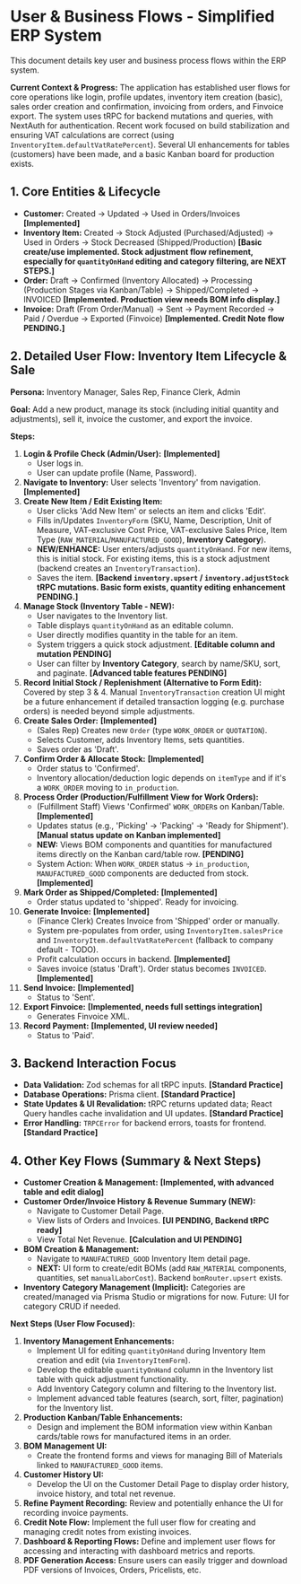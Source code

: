 # User & Business Flows - Simplified ERP System

This document details key user and business process flows within the ERP system.

**Current Context & Progress:**
The application has established user flows for core operations like login, profile updates, inventory item creation (basic), sales order creation and confirmation, invoicing from orders, and Finvoice export. The system uses tRPC for backend mutations and queries, with NextAuth for authentication. Recent work focused on build stabilization and ensuring VAT calculations are correct (using `InventoryItem.defaultVatRatePercent`). Several UI enhancements for tables (customers) have been made, and a basic Kanban board for production exists.

## 1. Core Entities & Lifecycle

*   **Customer:** Created -> Updated -> Used in Orders/Invoices **[Implemented]**
*   **Inventory Item:** Created -> Stock Adjusted (Purchased/Adjusted) -> Used in Orders -> Stock Decreased (Shipped/Production) **[Basic create/use implemented. Stock adjustment flow refinement, especially for `quantityOnHand` editing and category filtering, are NEXT STEPS.]**
*   **Order:** Draft -> Confirmed (Inventory Allocated) -> Processing (Production Stages via Kanban/Table) -> Shipped/Completed -> INVOICED **[Implemented. Production view needs BOM info display.]**
*   **Invoice:** Draft (From Order/Manual) -> Sent -> Payment Recorded -> Paid / Overdue -> Exported (Finvoice) **[Implemented. Credit Note flow PENDING.]**

## 2. Detailed User Flow: Inventory Item Lifecycle & Sale

**Persona:** Inventory Manager, Sales Rep, Finance Clerk, Admin

**Goal:** Add a new product, manage its stock (including initial quantity and adjustments), sell it, invoice the customer, and export the invoice.

**Steps:**

1.  **Login & Profile Check (Admin/User):** **[Implemented]**
    *   User logs in.
    *   User can update profile (Name, Password).
2.  **Navigate to Inventory:** User selects 'Inventory' from navigation. **[Implemented]**
3.  **Create New Item / Edit Existing Item:**
    *   User clicks 'Add New Item' or selects an item and clicks 'Edit'.
    *   Fills in/Updates `InventoryForm` (SKU, Name, Description, Unit of Measure, VAT-exclusive Cost Price, VAT-exclusive Sales Price, Item Type (`RAW_MATERIAL`/`MANUFACTURED_GOOD`), **Inventory Category**).
    *   **NEW/ENHANCE:** User enters/adjusts `quantityOnHand`. For new items, this is initial stock. For existing items, this is a stock adjustment (backend creates an `InventoryTransaction`).
    *   Saves the item. **[Backend `inventory.upsert` / `inventory.adjustStock` tRPC mutations. Basic form exists, quantity editing enhancement PENDING.]**
4.  **Manage Stock (Inventory Table - NEW):**
    *   User navigates to the Inventory list.
    *   Table displays `quantityOnHand` as an editable column.
    *   User directly modifies quantity in the table for an item.
    *   System triggers a quick stock adjustment. **[Editable column and mutation PENDING]**
    *   User can filter by **Inventory Category**, search by name/SKU, sort, and paginate. **[Advanced table features PENDING]**
5.  **Record Initial Stock / Replenishment (Alternative to Form Edit):** Covered by step 3 & 4. Manual `InventoryTransaction` creation UI might be a future enhancement if detailed transaction logging (e.g. purchase orders) is needed beyond simple adjustments.
6.  **Create Sales Order:** **[Implemented]**
    *   (Sales Rep) Creates new `Order` (type `WORK_ORDER` or `QUOTATION`).
    *   Selects Customer, adds Inventory Items, sets quantities.
    *   Saves order as 'Draft'.
7.  **Confirm Order & Allocate Stock:** **[Implemented]**
    *   Order status to 'Confirmed'.
    *   Inventory allocation/deduction logic depends on `itemType` and if it's a `WORK_ORDER` moving to `in_production`.
8.  **Process Order (Production/Fulfillment View for Work Orders):**
    *   (Fulfillment Staff) Views 'Confirmed' `WORK_ORDER`s on Kanban/Table. **[Implemented]**
    *   Updates status (e.g., 'Picking' -> 'Packing' -> 'Ready for Shipment'). **[Manual status update on Kanban implemented]**
    *   **NEW:** Views BOM components and quantities for manufactured items directly on the Kanban card/table row. **[PENDING]**
    *   System Action: When `WORK_ORDER` status -> `in_production`, `MANUFACTURED_GOOD` components are deducted from stock. **[Implemented]**
9.  **Mark Order as Shipped/Completed:** **[Implemented]**
    *   Order status updated to 'shipped'. Ready for invoicing.
10. **Generate Invoice:** **[Implemented]**
    *   (Finance Clerk) Creates Invoice from 'Shipped' order or manually.
    *   System pre-populates from order, using `InventoryItem.salesPrice` and `InventoryItem.defaultVatRatePercent` (fallback to company default - TODO).
    *   Profit calculation occurs in backend. **[Implemented]**
    *   Saves invoice (status 'Draft'). Order status becomes `INVOICED`. **[Implemented]**
11. **Send Invoice:** **[Implemented]**
    *   Status to 'Sent'.
12. **Export Finvoice:** **[Implemented, needs full settings integration]**
    *   Generates Finvoice XML.
13. **Record Payment:** **[Implemented, UI review needed]**
    *   Status to 'Paid'.

## 3. Backend Interaction Focus

- **Data Validation:** Zod schemas for all tRPC inputs. **[Standard Practice]**
- **Database Operations:** Prisma client. **[Standard Practice]**
- **State Updates & UI Revalidation:** tRPC returns updated data; React Query handles cache invalidation and UI updates. **[Standard Practice]**
- **Error Handling:** `TRPCError` for backend errors, toasts for frontend. **[Standard Practice]**

## 4. Other Key Flows (Summary & Next Steps)

*   **Customer Creation & Management:** **[Implemented, with advanced table and edit dialog]**
*   **Customer Order/Invoice History & Revenue Summary (NEW):**
    *   Navigate to Customer Detail Page.
    *   View lists of Orders and Invoices. **[UI PENDING, Backend tRPC ready]**
    *   View Total Net Revenue. **[Calculation and UI PENDING]**
*   **BOM Creation & Management:**
    *   Navigate to `MANUFACTURED_GOOD` Inventory Item detail page.
    *   **NEXT:** UI form to create/edit BOMs (add `RAW_MATERIAL` components, quantities, set `manualLaborCost`). Backend `bomRouter.upsert` exists.
*   **Inventory Category Management (Implicit):** Categories are created/managed via Prisma Studio or migrations for now. Future: UI for category CRUD if needed.

**Next Steps (User Flow Focused):**
1.  **Inventory Management Enhancements:**
    *   Implement UI for editing `quantityOnHand` during Inventory Item creation and edit (via `InventoryItemForm`).
    *   Develop the editable `quantityOnHand` column in the Inventory list table with quick adjustment functionality.
    *   Add Inventory Category column and filtering to the Inventory list.
    *   Implement advanced table features (search, sort, filter, pagination) for the Inventory list.
2.  **Production Kanban/Table Enhancements:**
    *   Design and implement the BOM information view within Kanban cards/table rows for manufactured items in an order.
3.  **BOM Management UI:**
    *   Create the frontend forms and views for managing Bill of Materials linked to `MANUFACTURED_GOOD` items.
4.  **Customer History UI:**
    *   Develop the UI on the Customer Detail Page to display order history, invoice history, and total net revenue.
5.  **Refine Payment Recording:** Review and potentially enhance the UI for recording invoice payments.
6.  **Credit Note Flow:** Implement the full user flow for creating and managing credit notes from existing invoices.
7.  **Dashboard & Reporting Flows:** Define and implement user flows for accessing and interacting with dashboard metrics and reports.
8.  **PDF Generation Access:** Ensure users can easily trigger and download PDF versions of Invoices, Orders, Pricelists, etc.
